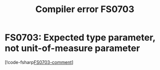﻿---
title: "Compiler error FS0703"
description: Learn more about F# compiler error FS0703 - expected type parameter
ms.date: 06/30/2022
f1_keywords:
  - "FS0703"
helpviewer_keywords:
  - "FS0703"
---

# FS0703: Expected type parameter, not unit-of-measure parameter

[!code-fsharp[FS0703-comment](~/samples/snippets/fsharp/compiler-messages/fs0703.fsx#L2-L3)]
